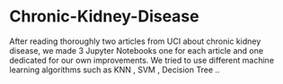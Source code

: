 # Chronic-Kidney-Disease
 After reading thoroughly two articles from UCI about chronic kidney disease, we made 3 Jupyter Notebooks one for each article and one dedicated for our own improvements. We tried to use different machine learning algorithms such as KNN , SVM , Decision Tree .. 

